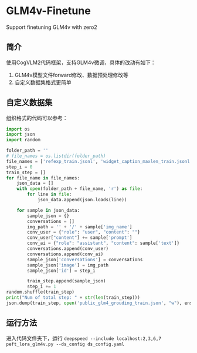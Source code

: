 # GLM4v-Finetune
Support finetuning GLM4v with zero2

## 简介
使用CogVLM2代码框架，支持GLM4v微调，具体的改动有如下：
1. GLM4v模型文件forward修改、数据预处理修改等
2. 自定义数据集格式更简单

## 自定义数据集
组织格式的代码可以参考：
``` python
import os
import json
import random

folder_path = ''
# file_names = os.listdir(folder_path)
file_names = ['refexp_train.jsonl', 'widget_caption_maxlen_train.jsonl',  'taperception_train.jsonl']
step_i = 0
train_step = []
for file_name in file_names:    
    json_data = []
    with open(folder_path + file_name, 'r') as file:
        for line in file:
            json_data.append(json.loads(line))

    for sample in json_data:
        sample_json = {}
        conversations = []
        img_path = '' + '/' + sample['img_name']
        conv_user = {"role": "user", "content": ""}
        conv_user["content"] += sample['prompt']
        conv_ai = {"role": "assistant", "content": sample['text']}
        conversations.append(conv_user)
        conversations.append(conv_ai)
        sample_json['conversations'] = conversations
        sample_json['image'] = img_path
        sample_json['id'] = step_i

        train_step.append(sample_json)
        step_i += 1
random.shuffle(train_step)
print("Num of total step: " + str(len(train_step)))
json.dump(train_step, open('public_glm4_grouding_train.json', "w"), ensure_ascii=False)
```

## 运行方法
进入代码文件夹下，运行
`deepspeed --include localhost:2,3,6,7 peft_lora_glm4v.py --ds_config ds_config.yaml`
